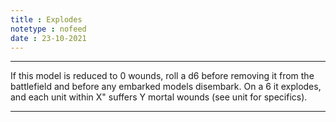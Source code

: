 ```yaml
---
title : Explodes
notetype : nofeed
date : 23-10-2021
---
```


---

If this model is reduced to 0 wounds, roll a d6 before removing it from the battlefield and before any embarked models disembark. On a 6 it explodes, and each unit within X" suffers Y mortal wounds (see unit for specifics).

---